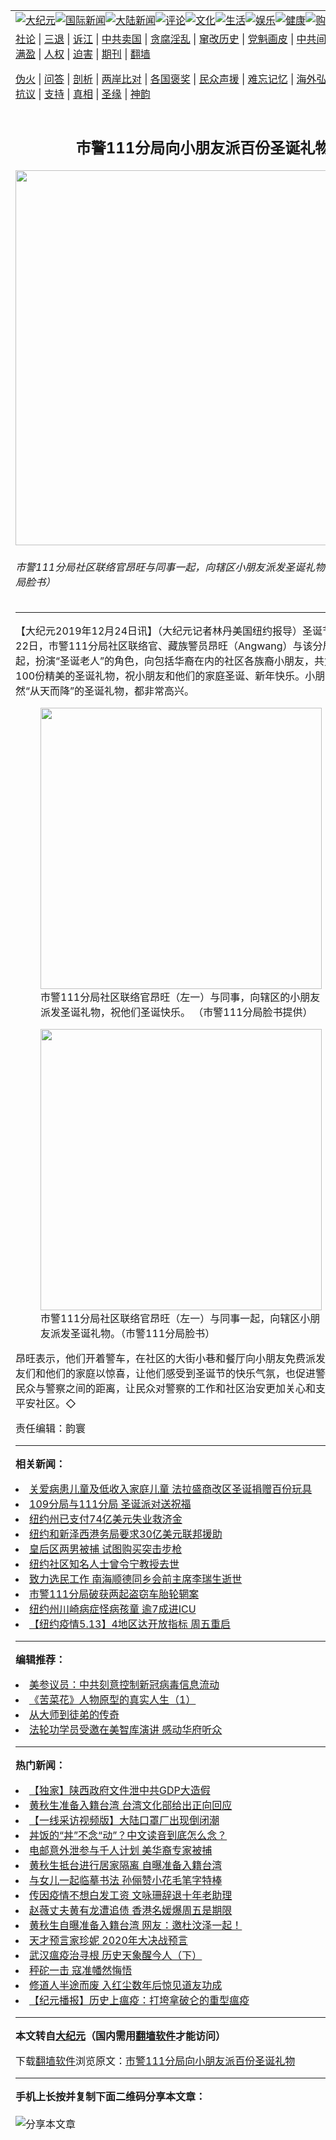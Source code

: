 <a name="1" id="1" target="_blank"></a><span id="1"></span>
<table align=center border="0"><tr><td colspan="2" VALIGN=TOP><a href="https://github.com/hm2884/djy/blob/master/gb/nsc413.md#1"><img src="https://raw.githubusercontent.com/hm2884/www/master/t/djy/1.jpg" title="大纪元"></a><a href="https://github.com/hm2884/djy/blob/master/gb/n24hr.md#1"><img src="https://raw.githubusercontent.com/hm2884/www/master/t/djy/3.jpg" title="国际新闻"></a><a href="https://github.com/hm2884/djy/blob/master/gb/nsc413.md#1"><img src="https://raw.githubusercontent.com/hm2884/www/master/t/djy/4.jpg" title="大陆新闻"></a><a href="https://github.com/hm2884/djy/blob/master/gb/news392.md#1"><img src="https://raw.githubusercontent.com/hm2884/www/master/t/djy/5.jpg" title="评论"></a><a href="https://github.com/hm2884/djy/blob/master/gb/news2007.md#1"><img src="https://raw.githubusercontent.com/hm2884/www/master/t/djy/6.jpg" title="文化"></a><a href="https://github.com/hm2884/djy/blob/master/gb/news2008.md#1"><img src="https://raw.githubusercontent.com/hm2884/www/master/t/djy/7.jpg" title="生活"></a><a href="https://github.com/hm2884/djy/blob/master/gb/ncyule.md#1"><img src="https://raw.githubusercontent.com/hm2884/www/master/t/djy/8.jpg" title="娱乐"></a><a href="https://github.com/hm2884/djy/blob/master/gb/nsc1002.md#1"><img src="https://raw.githubusercontent.com/hm2884/www/master/t/djy/9.jpg" title="健康"><a href="https://www.youlucky.com"><img src="https://raw.githubusercontent.com/hm2884/www/master/t/djy/10.jpg" title="购物"></a><a href="https://donate.epochtimes.com/?utm_medium=epochtimes&utm_source=referral&utm_campaign=donate_button_djyarticleheader"><img src="https://raw.githubusercontent.com/hm2884/www/master/t/djy/12.jpg" title="捐款"></a></td></tr>
<tr><td colspan="2" VALIGN=TOP><a target="_blank" href="https://github.com/hm2884/djy/blob/master/gb/9p.md#1">社论</a> | <a target="_blank" href="https://github.com/hm2884/djy/blob/master/gb/nf5657.md#1">三退</a> | <a target="_blank" href="https://github.com/hm2884/djy/blob/master/gb/nf6124.md#1">诉江</a> | <a target="_blank" href="https://github.com/hm2884/djy/blob/master/gb/nf1176117.md#1">中共卖国</a> | <a target="_blank" href="https://github.com/hm2884/djy/blob/master/gb/nf5773.md#1">贪腐淫乱</a> | <a target="_blank" href="https://github.com/hm2884/djy/blob/master/gb/nf1176115.md#1">窜改历史</a> | <a target="_blank" href="https://github.com/hm2884/djy/blob/master/gb/nf1176107.md#1">党魁画皮</a> | <a target="_blank" href="https://github.com/hm2884/djy/blob/master/gb/nf1320400.md#1">中共间谍</a> | <a target="_blank" href="https://github.com/hm2884/djy/blob/master/gb/nf1176114.md#1">破坏传统</a> | <a target="_blank" href="https://github.com/hm2884/ntdtv/blob/master/gb/prog447_1.md#1">恶贯满盈</a> | <a target="_blank" href="https://github.com/hm2884/djy/blob/master/gb/ncid278.md#1">人权</a> | <a target="_blank" href="https://github.com/hm2884/djy/blob/master/gb/nf1176111.md#1">迫害</a> | <a target="_blank" href="https://gitlab.com/szzdlab/mh-qikan/blob/master/README.md#1">期刊</a> | <a target="_blank" href="https://github.com/hm2884/www/blob/master/README.md?zsrh#8">翻墙</a></p><p><a target="_blank" href="https://github.com/hm2884/djy/blob/master/gb/nf5562.md#1">伪火</a> | <a target="_blank" href="https://github.com/hm2884/djy/blob/master/gb/nf4378.md#1">问答</a> | <a target="_blank" href="https://github.com/hm2884/djy/blob/master/gb/nf5792.md#1">剖析</a> | <a target="_blank" href="https://github.com/hm2884/djy/blob/master/gb/nf5735.md#1">两岸比对</a> | <a target="_blank" href="https://github.com/hm2884/djy/blob/master/gb/nf6119.md#1">各国褒奖</a> | <a target="_blank" href="https://github.com/hm2884/djy/blob/master/gb/nf6120.md#1">民众声援</a> | <a target="_blank" href="https://github.com/hm2884/djy/blob/master/gb/nf1188594.md#1">难忘记忆</a> | <a target="_blank" href="https://github.com/hm2884/djy/blob/master/gb/nf3180.md#1">海外弘传</a> | <a target="_blank" href="https://github.com/hm2884/djy/blob/master/gb/nf5410.md#1">万人上访</a> | <a target="_blank" href="https://github.com/hm2884/ntdtv/blob/master/gb/prog1530_1.md#1">和平抗议</a> | <a target="_blank" href="https://github.com/hm2884/djy/blob/master/gb/nf4386.md#1">支持</a> | <a target="_blank" href="https://github.com/hm2884/djy/blob/master/gb/nf4389.md#1">真相</a> | <a target="_blank" href="https://github.com/hm2884/djy/blob/master/gb/nf5790.md#1">圣缘</a> | <a target="_blank" href="https://github.com/hm2884/djy/blob/master/gb/nf4786.md#1">神韵</a></td></tr>
<tr><td VALIGN=TOP width="626"><h2 align=center>市警111分局向小朋友派百份圣诞礼物</h2>
<img width="600" src="https://i.epochtimes.com/assets/uploads/2019/12/687021b4ffabc745639b6100b73b8b1e-600x400.jpg" />
<h6>市警111分局社区联络官昂旺与同事一起，向辖区小朋友派发圣诞礼物。（市警111分局脸书）
</h6>
<hr>
<p>【大纪元2019年12月24日讯】（大纪元记者林丹美国纽约报导）<ahref="https://github.com/hm2884/djy/blob/master/gb/tag/%E5%9C%A3%E8%AF%9E.md#1">圣诞</a>节即将来临，22日，市警<ahref="https://github.com/hm2884/djy/blob/master/gb/tag/111%E5%88%86%E5%B1%80.md#1">111分局</a>社区联络官、藏族警员昂旺（Angwang）与该分局的警察一起，扮演“<ahref="https://github.com/hm2884/djy/blob/master/gb/tag/%E5%9C%A3%E8%AF%9E.md#1">圣诞</a>老人”的角色，向包括华裔在内的社区各族裔小朋友，共免费派发了100份精美的圣诞礼物，祝小朋友和他们的家庭圣诞、新年快乐。小朋友们拿到突然“从天而降”的圣诞礼物，都非常高兴。</p>
<figure id="attachment_11741862" style="width: 450px" class="wp-caption aligncenter"><ahref="https://i.epochtimes.com/assets/uploads/2019/12/ada9db61e615af3e168e3d8506ebaf67.jpg"><img class="size-medium wp-image-11741862" src="https://i.epochtimes.com/assets/uploads/2019/12/ada9db61e615af3e168e3d8506ebaf67-450x600.jpg" alt="" width="450" b="600" /></a><figcaption class="wp-caption-text">市警<ahref="https://github.com/hm2884/djy/blob/master/gb/tag/111%E5%88%86%E5%B1%80.md#1">111分局</a>社区联络官昂旺（左一）与同事，向辖区的小朋友派发圣诞礼物，祝他们圣诞快乐。 （市警111分局脸书提供）</figcaption></figure>
<figure id="attachment_11741860" style="width: 450px" class="wp-caption aligncenter"><ahref="https://i.epochtimes.com/assets/uploads/2019/12/d28bc020a7c6da49af9b6331f4dc94a4.jpg"><img class="size-medium wp-image-11741860" src="https://i.epochtimes.com/assets/uploads/2019/12/d28bc020a7c6da49af9b6331f4dc94a4-450x600.jpg" alt="" width="450" b="600" /></a><figcaption class="wp-caption-text">市警111分局社区联络官昂旺（左一）与同事一起，向辖区小朋友派发圣诞礼物。（市警111分局脸书）</figcaption></figure>
<p>昂旺表示，他们开着警车，在社区的大街小巷和餐厅向小朋友免费派发礼物，给小朋友们和他们的家庭以惊喜，让他们感受到圣诞节的快乐气氛，也促进警民关系，拉近民众与警察之间的距离，让民众对警察的工作和社区治安更加关心和支持，共同构建平安社区。◇</p>
<p>责任编辑：韵寰</p>

<hr>


<strong>相关新闻：</strong>
<li><a href="https://github.com/hm2884/djy/blob/master/gb/19/12/11/n11715131.md#1">关爱病患儿童及低收入家庭儿童 法拉盛商改区圣诞捐赠百份玩具</a></li>
<li><a href="https://github.com/hm2884/djy/blob/master/gb/19/12/16/n11725100.md#1">109分局与111分局  圣诞派对送祝福</a></li>
<li><a href="https://github.com/hm2884/djy/blob/master/gb/20/5/14/n12107438.md#1">纽约州已支付74亿美元失业救济金</a></li>
<li><a href="https://github.com/hm2884/djy/blob/master/gb/20/5/14/n12107440.md#1">纽约和新泽西港务局要求30亿美元联邦援助</a></li>
<li><a href="https://github.com/hm2884/djy/blob/master/gb/20/5/14/n12107442.md#1">皇后区两男被捕 试图购买突击步枪</a></li>
<li><a href="https://github.com/hm2884/djy/blob/master/gb/20/5/14/n12107479.md#1">纽约社区知名人士曾令宁教授去世</a></li>
<li><a href="https://github.com/hm2884/djy/blob/master/gb/20/5/14/n12107494.md#1">致力选民工作 南海顺德同乡会前主席李瑞生逝世</a></li>
<li><a href="https://github.com/hm2884/djy/blob/master/gb/20/5/14/n12107499.md#1">市警111分局破获两起盗窃车胎轮辋案</a></li>
<li><a href="https://github.com/hm2884/djy/blob/master/gb/20/5/14/n12107506.md#1">纽约州川崎病症怪病孩童  逾7成进ICU</a></li>
<li><a href="https://github.com/hm2884/djy/blob/master/gb/20/5/13/n12105005.md#1">【纽约疫情5.13】4地区达开放指标 周五重启</a></li>
<hr>


<strong>编辑推荐：</strong>
<li><a href="https://github.com/onzhi266/djy/blob/master/gb/20/2/22/n11887949.md#1">美参议员：中共刻意控制新冠病毒信息流动</a></li>
<li><a href="https://github.com/tsiac2612/djy/blob/master/gb/18/1/10/n10045158.md#1" target="_blank">《苦菜花》人物原型的真实人生（1）</a></li><li><a href="https://github.com/hm2884/djy/blob/master/gb/7/4/5/n1669415.md?dfh#1" target="_blank">从大师到徒弟的传奇</a></li><li><a href="https://github.com/tsiac2612/djy/blob/master/gb/19/10/4/n11569061.md#1" target="_blank">法轮功学员受邀在美智库演讲 感动华府听众</a></li>
<hr>

<strong>热门新闻：</strong>
<li><a href="https://github.com/hm2884/djy/blob/master/gb/20/5/12/n12100944.md#1">【独家】陕西政府文件泄中共GDP大造假</a></li>
<li><a href="https://github.com/hm2884/djy/blob/master/gb/20/5/12/n12101803.md#1">黄秋生准备入籍台湾 台湾文化部给出正向回应</a></li>
<li><a href="https://github.com/hm2884/djy/blob/master/gb/20/5/12/n12101108.md#1">【一线采访视频版】大陆口罩厂出现倒闭潮</a></li>
<li><a href="https://github.com/hm2884/djy/blob/master/gb/20/5/11/n12098089.md#1">丼饭的“丼”不念“动”？中文读音到底怎么念？</a></li>
<li><a href="https://github.com/hm2884/djy/blob/master/gb/20/5/12/n12101276.md#1">电邮意外泄参与千人计划 美华裔专家被捕</a></li>
<li><a href="https://github.com/hm2884/djy/blob/master/gb/20/5/12/n12100709.md#1">黄秋生抵台进行居家隔离 自曝准备入籍台湾</a></li>
<li><a href="https://github.com/hm2884/djy/blob/master/gb/20/5/11/n12099898.md#1">与女儿一起临摹书法 孙俪赞小花毛笔字特棒</a></li>
<li><a href="https://github.com/hm2884/djy/blob/master/gb/20/5/12/n12103240.md#1">传因疫情不想白发工资 文咏珊辞退十年老助理</a></li>
<li><a href="https://github.com/hm2884/djy/blob/master/gb/20/5/12/n12103485.md#1">赵薇丈夫黄有龙遭追债 香港名媛爆周五是期限</a></li>
<li><a href="https://github.com/hm2884/djy/blob/master/gb/20/5/12/n12100722.md#1">黄秋生自曝准备入籍台湾 网友：邀杜汶泽一起！</a></li>
<li><a href="https://github.com/hm2884/djy/blob/master/gb/20/5/10/n12097175.md#1">天才预言家珍妮  2020年大决战预言</a></li>
<li><a href="https://github.com/hm2884/djy/blob/master/gb/20/5/9/n12095021.md#1">武汉瘟疫治寻根 历史天象醒今人（下）</a></li>
<li><a href="https://github.com/hm2884/djy/blob/master/gb/16/9/28/n8345456.md#1">秤砣一击 寇准幡然悔悟</a></li>
<li><a href="https://github.com/hm2884/djy/blob/master/gb/20/5/12/n12102655.md#1">修道人半途而废 入红尘数年后惊见道友功成</a></li>
<li><a href="https://github.com/hm2884/djy/blob/master/gb/20/5/13/n12103728.md#1">【纪元播报】历史上瘟疫：打垮拿破仑的重型瘟疫</a></li>
<hr>

<strong>本文转自<a href="https://www.epochtimes.com">大纪元</a>（国内需用<a href="https://github.com/hm2884/www/blob/master/README.md#8">翻墙软件</a>才能访问）</strong><p>下载<a href="https://github.com/hm2884/www/blob/master/README.md#8">翻墙软件</a>浏览原文：<a href="https://www.epochtimes.com/gb/19/12/24/n11741858.htm">市警111分局向小朋友派百份圣诞礼物</a></p><hr>

<strong>手机上长按并复制下面二维码分享本文章：</strong><br><br><img src="http://d1p1.ip.zn2.us/v.php?action=qrcode&url=https://github.com/hm2884/djy/blob/master/gb/19/12/24/n11741858.md%231" title="分享本文章"></td><td VALIGN=TOP><a href="https://github.com/hm2884/djy/blob/master/gb/16/1/21/n4622075.md?dfh#1" target="_blank"><img src="https://raw.githubusercontent.com/hm2884/djy/master/gb/300/wei-f1.jpg" title="中共的伪火骗局"  alt="中共的伪火骗局"></a><br><a href="https://github.com/hm2884/www/blob/master/README.md?dfh#9" target="_blank"><img src="https://raw.githubusercontent.com/hm2884/djy/master/gb/300/yong-h.jpg" title="永恒的见证"  alt="永恒的见证"></a><br><a href="https://github.com/hm2884/djy/blob/master/gb/13/9/29/n3974789.md?dfh#1" target="_blank"><img src="https://raw.githubusercontent.com/hm2884/djy/master/gb/300/shang-lnz.jpg" title="善良女子被中共投男牢"  alt="善良女子被中共投男牢"></a><br><a href="https://github.com/hm2884/djy/blob/master/gb/16/3/16/n4663449.md?dfh#1" target="_blank"><img src="https://raw.githubusercontent.com/hm2884/djy/master/gb/300/huo-z3.jpg" title="警卫目击活摘器官"  alt="警卫目击活摘器官"></a><br><a href="https://github.com/hm2884/djy/blob/master/gb/16/8/7/n8177641.md?dfh#1" target="_blank"><img src="https://raw.githubusercontent.com/hm2884/djy/master/gb/300/huo-z4.jpg" title="证人描述活摘恐怖"  alt="证人描述活摘恐怖"></a><br><a href="https://github.com/hm2884/djy/blob/master/gb/10/4/19/n2881569.md?dfh#1" target="_blank"><img src="https://raw.githubusercontent.com/hm2884/djy/master/gb/300/huo-z1.jpg" title="揭开活摘器官黑幕"  alt="揭开活摘器官黑幕"></a><br><a href="https://github.com/hm2884/djy/blob/master/gb/10/11/7/n3077476.md?dfh#1" target="_blank"><img src="https://raw.githubusercontent.com/hm2884/djy/master/gb/300/ma-ks.jpg" title="马克思的成魔之路"  alt="马克思的成魔之路"></a><br><a href="https://github.com/hm2884/djy/blob/master/gb/14/6/9/n4173977.md?dfh#1" target="_blank"><img src="https://raw.githubusercontent.com/hm2884/djy/master/gb/300/chang-zs.jpg" title="藏字石 蕴天机"  alt="藏字石 蕴天机"></a><br><a href="https://github.com/hm2884/djy/blob/master/gb/18/5/10/n10381511.md?dfh#1" target="_blank"><img src="https://raw.githubusercontent.com/hm2884/djy/master/gb/300/st1.jpg" title="关注3亿人三退"  alt="关注3亿人三退"></a><br><a href="https://github.com/hm2884/djy/blob/master/gb/18/3/21/n10237682.md?dfh#1" target="_blank"><img src="https://raw.githubusercontent.com/hm2884/djy/master/gb/300/jie-t.jpg" title="解体中共复兴中华"  alt="解体中共复兴中华"></a><br><a href="https://github.com/hm2884/djy/blob/master/gb/9/2/9/n2422991.md?dfh#1" target="_blank"><img src="https://raw.githubusercontent.com/hm2884/djy/master/gb/300/gao-zs.jpg" title="中共迫害良心律师"  alt="中共迫害良心律师"></a><br><a href="https://github.com/hm2884/djy/blob/master/gb/18/12/9/n10900044.md?dfh#1" target="_blank"><img src="https://raw.githubusercontent.com/hm2884/djy/master/gb/300/sj1.jpg" title="303万人举报江泽民"  alt="303万人举报江泽民"></a><br><a href="https://github.com/hm2884/djy/blob/master/gb/18/8/28/n10672014.md?dfh#1" target="_blank"><img src="https://raw.githubusercontent.com/hm2884/djy/master/gb/300/sj2.jpg" title="这些官员为何起诉江泽民"  alt="这些官员为何起诉江泽民"></a><br><a href="https://github.com/hm2884/djy/blob/master/gb/8/12/18/n2367165.md?dfh#1" target="_blank"><img src="https://raw.githubusercontent.com/hm2884/djy/master/gb/300/liangan.jpg" title="海峡两岸的强烈对比"  alt="海峡两岸的强烈对比"></a><br><a href="https://github.com/hm2884/djy/blob/master/gb/15/12/10/n4593139.md?dfh#1" target="_blank"><img src="https://raw.githubusercontent.com/hm2884/djy/master/gb/300/jia-ndzl.jpg" title="加拿大总理的贺信"  alt="加拿大总理的贺信"></a><br><a href="https://github.com/hm2884/djy/blob/master/gb/11/6/17/n3289382.md?dfh#1" target="_blank"><img src="https://raw.githubusercontent.com/hm2884/djy/master/gb/300/xiao-wd.jpg" title="探寻真相兼听则明"  alt="探寻真相兼听则明"></a><br><a href="https://github.com/hm2884/djy/blob/master/gb/18/10/27/n10812623.md?dfh#1" target="_blank"><img src="https://raw.githubusercontent.com/hm2884/djy/master/gb/300/yindu.jpg" title="印度媒体报道东方"  alt="印度媒体报道东方"></a><br><a href="https://github.com/hm2884/djy/blob/master/gb/18/6/9/n10469652.md?dfh#1" target="_blank"><img src="https://raw.githubusercontent.com/hm2884/djy/master/gb/300/xie-j.jpg" title="不一样的海外校园"  alt="不一样的海外校园"></a><br><a href="https://github.com/hm2884/djy/blob/master/gb/7/4/5/n1669415.md?dfh#1" target="_blank"><img src="https://raw.githubusercontent.com/hm2884/djy/master/gb/300/li-up.jpg" title="从大师到徒弟的传奇"  alt="从大师到徒弟的传奇"></a><br><a href="https://github.com/hm2884/djy/blob/master/gb/17/5/26/n9191512.md?dfh#1" target="_blank"><img src="https://raw.githubusercontent.com/hm2884/djy/master/gb/300/zfl2.jpg" title="亿万人与东方一本奇书"  alt="亿万人与东方一本奇书"></a><br><a href="https://github.com/hm2884/djy/blob/master/gb/13/11/27/n4020290.md?dfh#1" target="_blank"><img src="https://raw.githubusercontent.com/hm2884/djy/master/gb/300/zhen-h.jpg" title="大陆见不到的震撼场面"  alt="大陆见不到的震撼场面"></a><br><a href="https://github.com/hm2884/djy/blob/master/gb/15/7/17/n4482910.md?dfh#1" target="_blank"><img src="https://raw.githubusercontent.com/hm2884/djy/master/gb/300/dalu-sk.jpg" title="人心向善 大陆当初盛况"  alt="人心向善 大陆当初盛况"></a><br><a href="https://github.com/hm2884/djy/blob/master/gb/19/1/5/n10955468.md?dfh#1" target="_blank"><img src="https://raw.githubusercontent.com/hm2884/djy/master/gb/300/zfl1.jpg" title="追寻真理 这书讲什么"  alt="追寻真理 这书讲什么"></a><br><a href="https://github.com/hm2884/www/blob/master/README.md?dfh#1" target="_blank"><img src="https://raw.githubusercontent.com/hm2884/djy/master/gb/300/fq1.jpg" title="下载免费翻墙软件"  alt="下载免费翻墙软件"></a><br></td></tr></table>
